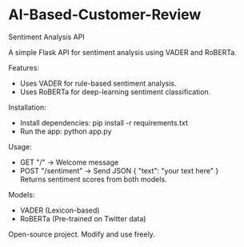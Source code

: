 # AI-Based-Customer-Review
Sentiment Analysis API

A simple Flask API for sentiment analysis using VADER and RoBERTa.

Features:
- Uses VADER for rule-based sentiment analysis.
- Uses RoBERTa for deep-learning sentiment classification.

Installation:
- Install dependencies: pip install -r requirements.txt
- Run the app: python app.py

Usage:
- GET "/" → Welcome message
- POST "/sentiment" → Send JSON { "text": "your text here" }  
  Returns sentiment scores from both models.

Models:
- VADER (Lexicon-based)
- RoBERTa (Pre-trained on Twitter data)

Open-source project. Modify and use freely.

